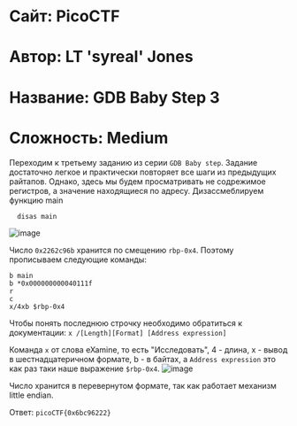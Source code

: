 
# Сайт: PicoCTF
# Автор: LT 'syreal' Jones
# Название: GDB Baby Step 3
# Сложность: Medium

Переходим к третьему заданию из серии `GDB Baby step`. Задание достаточно легкое и практически повторяет 
все шаги из предыдущих райтапов. Однако, здесь мы будем просматривать не содрежимое регистров, а значение находящиеся по адресу.
Дизассмеблируем функцию main
```gdb
  disas main
```
![image](https://github.com/user-attachments/assets/a87a36ad-71a9-41fd-8a48-b1648b061fff)

Число `0x2262c96b` хранится по смещению `rbp-0x4`. Поэтому прописываем следующие команды: 

```gdb
b main
b *0x000000000040111f
r
c
x/4xb $rbp-0x4
```
Чтобы понять последнюю строчку необходимо обратиться к документации:
`x /[Length][Format] [Address expression]`

Команда `x` от слова eXamine, то есть "Исследовать", 4 - длина, x - вывод в шестнадцатеричном формате, b - в байтах, а `Address expression` это как раз таки 
наше выражение `$rbp-0x4`. 
![image](https://github.com/user-attachments/assets/eeaa291c-5123-43c9-bf97-e0a35c1ab589)

Число хранится в перевернутом формате, так как работает механизм little endian.

Ответ: `picoCTF{0x6bc96222}`

